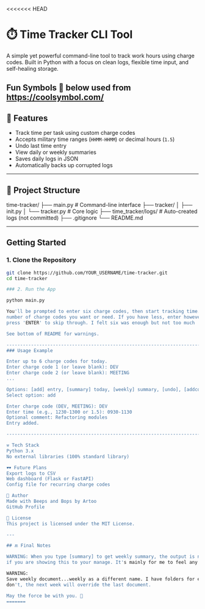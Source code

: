<<<<<<< HEAD
# ⏱️ Time Tracker CLI Tool

A simple yet powerful command-line tool to track work hours using charge codes. Built in Python with a focus on clean logs, flexible time input, and self-healing storage.

Fun Symbols 🎨 below used from https://coolsymbol.com/
---

## 🚀 Features

- Track time per task using custom charge codes
- Accepts military time ranges (`HHMM-HHMM`) or decimal hours (`1.5`)
- Undo last time entry
- View daily or weekly summaries
- Saves daily logs in JSON
- Automatically backs up corrupted logs

---

## 🤝 Project Structure

time-tracker/
├── main.py # Command-line interface
├── tracker/
│ ├── init.py
│ └── tracker.py # Core logic
├── time_tracker/logs/ # Auto-created logs (not committed)
├── .gitignore
└── README.md

---

## Getting Started

### 1. Clone the Repository

```bash
git clone https://github.com/YOUR_USERNAME/time-tracker.git
cd time-tracker

### 2. Run the App

python main.py

You'll be prompted to enter six charge codes, then start tracking time. Feel free to change the 
number of charge codes you want or need. If you have less, enter however many you have then
press 'ENTER' to skip through. I felt six was enough but not too much :)

See bottom of README for warnings.

--------------------------------------------------------------------------------------------------------------
### Usage Example 

Enter up to 6 charge codes for today.
Enter charge code 1 (or leave blank): DEV
Enter charge code 2 (or leave blank): MEETING
...

Options: [add] entry, [summary] today, [weekly] summary, [undo], [addcode], [quit]
Select option: add

Enter charge code (DEV, MEETING): DEV
Enter time (e.g., 1230-1300 or 1.5): 0930-1130
Optional comment: Refactoring modules
Entry added.

------------------------------------------------------------------------------------------------------------------

⚒️ Tech Stack
Python 3.x
No external libraries (100% standard library)

🕶 Future Plans
Export logs to CSV
Web dashboard (Flask or FastAPI)
Config file for recurring charge codes

📖 Author
Made with Beeps and Bops by Artoo
GitHub Profile

🧾 License
This project is licensed under the MIT License.

---

## 🔚 Final Notes

WARNING: When you type [summary] to get weekly summary, the output is not work appropriate. Change
if you are showing this to your manage. It's mainly for me to feel any semblence of control if I ever get audited.

WARNING: 
Save weekly document...weekly as a different name. I have folders for each month and do it that way. If you
don't, the next week will override the last document.

May the force be with you. 🤖
=======

